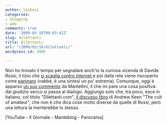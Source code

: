 ```yaml
---
author: leibniz
categories:
- blogging
- web
comments: true
date: '2009-03-18T09:03:42Z'
slug: dilettanti
title: Dilettanti
url: "/2009/03/18/dilettanti/"
wordpress_id: 3985

---
```

Non ho trovato il tempo per segnalare anch'io la curiosa vicenda di Davide Rossi, il tizio che [si scaglia contro internet ](http://www.youtube.com/watch?v=3HabNofBVNo)e poi dalla rete viene riscoperto come [paninaro](http://www.ilgiornale.it/a.pic1?ID=336731) (vabbè, è una sintesi un po' estrema). Comunque, oggi è apparso [un suo commento](http://www.mantellini.it/?p=6519) da Mantellini, il che mi pare una cosa positiva: dal giudizio secco si passa al dialogo. Aggiungo solo che, tra poco, esce in italiano, col titolo "Dilettanti.com", [il discusso libro](http://blog.panorama.it/culturaesocieta/2007/06/20/i-blog-una-boiata-pazzesca-parola-di-andrew-keen/) di Andrew Keen "The cult of amateur", che non è che dica cose molto diverse da quelle di Rossi, però una lettura la meriterebbe lo stesso.

[YouTube - Il Giornale - Manteblog - Panorama]
